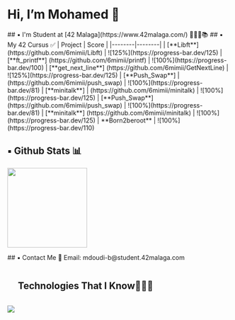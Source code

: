 <h1> Hi, I’m Mohamed 👋 </h1>
## ▪️ I'm Student at [42 Malaga](https://www.42malaga.com/) 👨🏻‍💻📚
## ▪️ My 42 Cursus ✅
| Project | Score |
|--------|--------|
| [**Libft**] (https://github.com/6mimii/Libft) | ![125%](https://progress-bar.dev/125)
| [**ft_printf**] (https://github.com/6mimii/printf) | ![100%](https://progress-bar.dev/100)
| [**get_next_line**] (https://github.com/6mimii/GetNextLine) | ![125%](https://progress-bar.dev/125)
| [**Push_Swap**] | (https://github.com/6mimii/push_swap) | ![100%](https://progress-bar.dev/81)
| [**minitalk**] | (https://github.com/6mimii/minitalk) | ![100%](https://progress-bar.dev/125)
| [**Push_Swap**] (https://github.com/6mimii/push_swap) | ![100%](https://progress-bar.dev/81)
| [**minitalk**] (https://github.com/6mimii/minitalk) | ![100%](https://progress-bar.dev/125)
| **Born2beroot** | ![100%](https://progress-bar.dev/110)


## ▪️ Github Stats 📊
<p>
<a href="https://github.com/6mimii">
  <img height="180em" src="https://github-readme-stats-eight-theta.vercel.app/api?username=6mimii&show_icons=true&theme=algolia&include_all_commits=true&count_private=true"/>
</a>
</p>
## ▪️ Contact Me 📩
Email: mdoudi-b@student.42malaga.com
<!--h1 without bottom border-->
<div id="user-content-toc">
  <ul>
    <summary><h2 style="display: inline-block">Technologies That I Know👨🏻‍💻</h2></summary>
  </ul>
</div>
<!--tech stack icons-->
<p>
  <a href="https://skillicons.dev">
    <img src="https://skillicons.dev/icons?i=c,git,github,vim,vscode,gmail,discord&perline=14" />
  </a>
</p>
